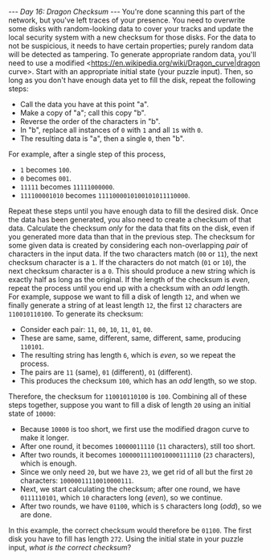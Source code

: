 *--- Day 16: Dragon Checksum ---*
You're done scanning this part of the network, but you've left traces of your presence. You need to overwrite some disks with random-looking data to cover your tracks and update the local security system with a new checksum for those disks.
For the data to not be suspicious, it needs to have certain properties; purely random data will be detected as tampering. To generate appropriate random data, you'll need to use a modified <https://en.wikipedia.org/wiki/Dragon_curve|dragon curve>.
Start with an appropriate initial state (your puzzle input). Then, so long as you don't have enough data yet to fill the disk, repeat the following steps:

- Call the data you have at this point "a".
- Make a copy of "a"; call this copy "b".
- Reverse the order of the characters in "b".
- In "b", replace all instances of `0` with `1` and all `1`s with `0`.
- The resulting data is "a", then a single `0`, then "b".

For example, after a single step of this process,

- `1` becomes `100`.
- `0` becomes `001`.
- `11111` becomes `11111000000`.
- `111100001010` becomes `1111000010100101011110000`.

Repeat these steps until you have enough data to fill the desired disk.
Once the data has been generated, you also need to create a checksum of that data. Calculate the checksum _only_ for the data that fits on the disk, even if you generated more data than that in the previous step.
The checksum for some given data is created by considering each non-overlapping _pair_ of characters in the input data.  If the two characters match (`00` or `11`), the next checksum character is a `1`.  If the characters do not match (`01` or `10`), the next checksum character is a `0`. This should produce a new string which is exactly half as long as the original. If the length of the checksum is _even_, repeat the process until you end up with a checksum with an _odd_ length.
For example, suppose we want to fill a disk of length `12`, and when we finally generate a string of at least length `12`, the first `12` characters are `110010110100`. To generate its checksum:

- Consider each pair: `11`, `00`, `10`, `11`, `01`, `00`.
- These are same, same, different, same, different, same, producing `110101`.
- The resulting string has length `6`, which is _even_, so we repeat the process.
- The pairs are `11` (same), `01` (different), `01` (different).
- This produces the checksum `100`, which has an _odd_ length, so we stop.

Therefore, the checksum for `110010110100` is `100`.
Combining all of these steps together, suppose you want to fill a disk of length `20` using an initial state of `10000`:

- Because `10000` is too short, we first use the modified dragon curve to make it longer.
- After one round, it becomes `10000011110` (`11` characters), still too short.
- After two rounds, it becomes `10000011110010000111110` (`23` characters), which is enough.
- Since we only need `20`, but we have `23`, we get rid of all but the first `20` characters: `10000011110010000111`.
- Next, we start calculating the checksum; after one round, we have `0111110101`, which `10` characters long (_even_), so we continue.
- After two rounds, we have `01100`, which is `5` characters long (_odd_), so we are done.

In this example, the correct checksum would therefore be `01100`.
The first disk you have to fill has length `272`. Using the initial state in your puzzle input, _what is the correct checksum_?

